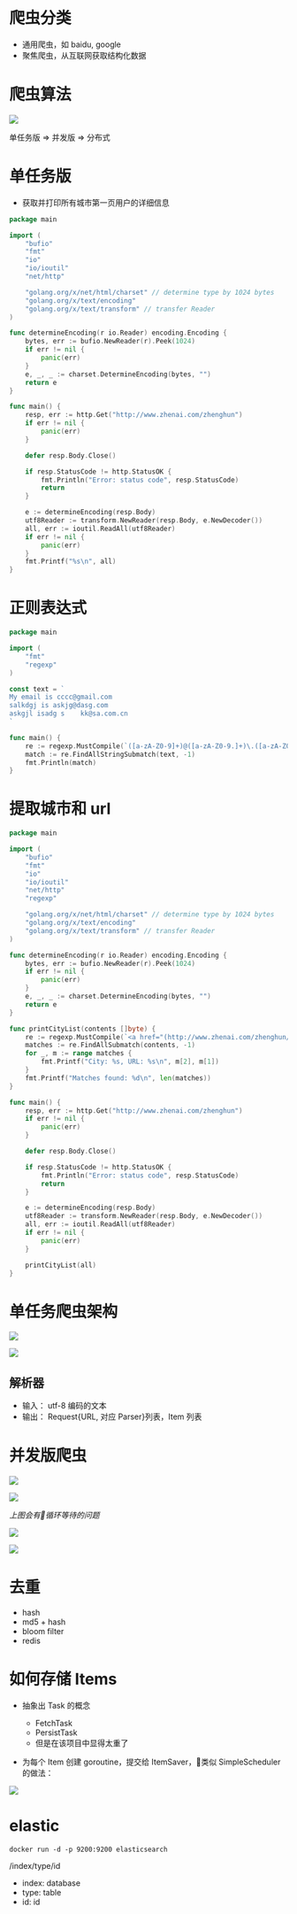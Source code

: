 # 爬虫分类
* 通用爬虫，如 baidu, google
* 聚焦爬虫，从互联网获取结构化数据

# 爬虫算法
![](img/1.png)

单任务版 => 并发版 => 分布式

# 单任务版
* 获取并打印所有城市第一页用户的详细信息

```go
package main

import (
	"bufio"
	"fmt"
	"io"
	"io/ioutil"
	"net/http"

	"golang.org/x/net/html/charset" // determine type by 1024 bytes
	"golang.org/x/text/encoding"
	"golang.org/x/text/transform" // transfer Reader
)

func determineEncoding(r io.Reader) encoding.Encoding {
	bytes, err := bufio.NewReader(r).Peek(1024)
	if err != nil {
		panic(err)
	}
	e, _, _ := charset.DetermineEncoding(bytes, "")
	return e
}

func main() {
	resp, err := http.Get("http://www.zhenai.com/zhenghun")
	if err != nil {
		panic(err)
	}

	defer resp.Body.Close()

	if resp.StatusCode != http.StatusOK {
		fmt.Println("Error: status code", resp.StatusCode)
		return
	}

	e := determineEncoding(resp.Body)
	utf8Reader := transform.NewReader(resp.Body, e.NewDecoder())
	all, err := ioutil.ReadAll(utf8Reader)
	if err != nil {
		panic(err)
	}
	fmt.Printf("%s\n", all)
}
```

# 正则表达式

```go
package main

import (
	"fmt"
	"regexp"
)

const text = `
My email is cccc@gmail.com
salkdgj is askjg@dasg.com
askgjl isadg s    kk@sa.com.cn
`

func main() {
	re := regexp.MustCompile(`([a-zA-Z0-9]+)@([a-zA-Z0-9.]+)\.([a-zA-Z0-9]+)`)
	match := re.FindAllStringSubmatch(text, -1)
	fmt.Println(match)
}

```

# 提取城市和 url

```go
package main

import (
	"bufio"
	"fmt"
	"io"
	"io/ioutil"
	"net/http"
	"regexp"

	"golang.org/x/net/html/charset" // determine type by 1024 bytes
	"golang.org/x/text/encoding"
	"golang.org/x/text/transform" // transfer Reader
)

func determineEncoding(r io.Reader) encoding.Encoding {
	bytes, err := bufio.NewReader(r).Peek(1024)
	if err != nil {
		panic(err)
	}
	e, _, _ := charset.DetermineEncoding(bytes, "")
	return e
}

func printCityList(contents []byte) {
	re := regexp.MustCompile(`<a href="(http://www.zhenai.com/zhenghun/[0-9a-z]+)"[^>]*>([^<]+)</a>`)
	matches := re.FindAllSubmatch(contents, -1)
	for _, m := range matches {
		fmt.Printf("City: %s, URL: %s\n", m[2], m[1])
	}
	fmt.Printf("Matches found: %d\n", len(matches))
}

func main() {
	resp, err := http.Get("http://www.zhenai.com/zhenghun")
	if err != nil {
		panic(err)
	}

	defer resp.Body.Close()

	if resp.StatusCode != http.StatusOK {
		fmt.Println("Error: status code", resp.StatusCode)
		return
	}

	e := determineEncoding(resp.Body)
	utf8Reader := transform.NewReader(resp.Body, e.NewDecoder())
	all, err := ioutil.ReadAll(utf8Reader)
	if err != nil {
		panic(err)
	}

	printCityList(all)
}

```

# 单任务爬虫架构

![](img/2.png)

![](img/3.png)


## 解析器
* 输入： utf-8 编码的文本
* 输出： Request{URL, 对应 Parser}列表，Item 列表


# 并发版爬虫
![](img/4.png)

![](img/5.png)

*上图会有循环等待的问题*

![](img/6.png)

![](img/7.png)


# 去重
* hash
* md5 + hash
* bloom filter
* redis

# 如何存储 Items
* 抽象出 Task 的概念
  * FetchTask
  * PersistTask
  * 但是在该项目中显得太重了

* 为每个 Item 创建 goroutine，提交给 ItemSaver，类似 SimpleScheduler 的做法：

![](img/8.png)


# elastic
```
docker run -d -p 9200:9200 elasticsearch
```

/index/type/id

* index: database
* type: table
* id: id